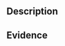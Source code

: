 <!---  Add your Jira item on the title. i.e.: [CON-342] adding CI -->

## Description
<!--- List the changes you have made and describe the motivation of the PR -->

## Evidence
<!--- You can provide, for example, screenshots or gifs here -->
    